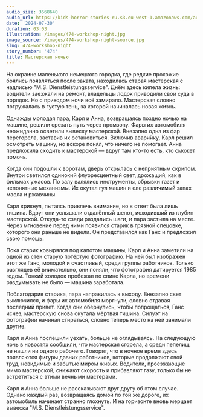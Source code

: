 ```yaml
---
audio_size: 3668640
audio_url: https://kids-horror-stories-ru.s3.eu-west-1.amazonaws.com/audio/474-workshop-night.mp3
date: '2024-07-30'
duration: 03:03
illustration: /images/474-workshop-night.jpg
image_source: /images/474-workshop-night-source.jpg
slug: 474-workshop-night
story_number: '474'
title: Мастерская ночью
---
```


На окраине маленького немецкого городка, где редкие прохожие боялись появляться после заката, находилась старая мастерская с надписью "M.S. Dienstleistungsservice". Днём здесь кипела жизнь: водители заезжали на ремонт, владельцы лодок приводили свои суда в порядок. Но с приходом ночи всё замирало. Мастерская словно погружалась в густую тень, за которой начиналась новая жизнь.

Однажды молодая пара, Карл и Анна, возвращаясь поздно ночью на машине, решили срезать путь через промзону. Фары их автомобиля неожиданно осветили вывеску мастерской. Внезапно одна из фар перегорела, заставив их остановиться. Включив аварийку, Карл решил осмотреть машину, но вскоре понял, что ничего не помогает. Анна предложила сходить к мастерской — вдруг там кто-то есть, кто сможет помочь.

Когда они подошли к воротам, дверь открылась с неприятным скрипом. Внутри светился одинокий флуоресцентный свет, дрожащий, как в фильмах ужасов. По залу валялись инструменты, обрывки газет и непонятные механизмы. Их окутал гул машин и еле различимый запах масла и ржавчины.

Карл крикнул, пытаясь привлечь внимание, но в ответ была лишь тишина. Вдруг они услышали отдалённый шепот, исходивший из глубин мастерской. Откуда-то сзади раздались шаги, и пара застыла на месте. Через мгновение перед ними появился старик в грязной спецовке, которого они раньше не видели. Он представился как Ганс и предложил свою помощь.

Пока старик ковырялся под капотом машины, Карл и Анна заметили на одной из стен старую потёртую фотографию. На ней был изображен этот же Ганс, молодой и счастливый, среди группы работников. Только разглядев её внимательно, они поняли, что фотография датируется 1985 годом. Тонкий холодок пробежал по спине Карла, но времени раздумывать не было — машина заработала.

Поблагодарив старика, пара направилась к выходу. Внезапно свет выключился, и фары их автомобиля моргнули, словно отдавая последний привет. Когда они обернулись, чтобы попрощаться, Ганс исчез, мастерскую снова окутала мёртвая тишина. Силуэт на фотографии начинал стираться, словно теперь место на ней занимали другие.

Карл и Анна поспешили уехать, больше не оглядываясь. На следующую ночь в новостях сообщили, что мастерская сгорела, а среди пепелищ не нашли ни одного рабочего. Говорят, что в ночное время здесь появляются фигуры давних работников, которые продолжают свой труд, невидимые и забытые миром живых. Водители, проезжающие мимо мастерской, снижают скорость и прибавляют газу, только бы не встретиться с этими вечными мастерами.

Карл и Анна больше не рассказывают друг другу об этом случае. Однако каждый раз, возвращаясь домой по той же дороге, их автомобиль начинает странно глохнуть. И на горизонте вновь мерцает вывеска "M.S. Dienstleistungsservice".